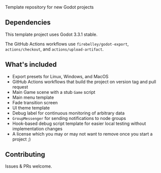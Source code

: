 Template repository for new Godot projects

## Dependencies

This template project uses Godot 3.3.1 stable.

The GitHub Actions workflows use `firebelley/godot-export`, `actions/checkout`, and `actions/upload-artifact`.

## What's included

* Export presets for Linux, Windows, and MacOS
* GitHub Actions workflows that build the project on version tag and pull request
* Main Game scene with a stub `Game` script
* Main menu template
* Fade transition screen
* UI theme template
* Debug label for continuous monitoring of arbitrary data
* `GroupMessenger` for sending notifications to node groups
* Hook-based debug script template for easier local testing without implementation changes
* A license which you may or may not want to remove once you start a project ;)

## Contributing

Issues & PRs welcome.
